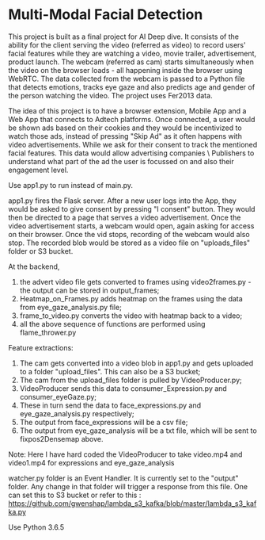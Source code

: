# Multi-Modal Facial Detection
This project is built as a final project for AI Deep dive. It consists of the ability for the client serving the video (referred as video) to record users' facial features while they are watching a video, movie trailer, advertisement, product launch. The webcam (referred as cam) starts simultaneously when the video on the browser loads - all happening inside the browser using WebRTC. The data collected from the webcam is passed to a Python file that detects emotions, tracks eye gaze and also predicts age and gender of the person watching the video. The project uses Fer2013 data. 

The idea of this project is to have a browser extension, Mobile App and a Web App that connects to Adtech platforms. Once connected, a user would be shown ads based on their cookies and they would be incentivized to watch those ads, instead of pressing "Skip Ad" as it often happens with video advertisements. While we ask for their consent to track the mentioned facial features. This data would allow advertising companies \ Publishers to understand what part of the ad the user is focussed on and also their engagement level. 

Use app1.py to run instead of main.py.

app1.py fires the Flask server. After a new user logs into the App, they would be asked to give consent by pressing "I consent" button. They would then be directed to a page that serves a video advertisement. Once the video advertisement starts, a webcam would open, again asking for access on their browser. Once the vid stops, recording of the webcam would also stop. The recorded blob would be stored as a video file on "uploads_files" folder or S3 bucket. 

At the backend, 
1) the advert video file gets converted to frames using video2frames.py - the output can be stored in output_frames;
2) Heatmap_on_Frames.py adds heatmap on the frames using the data from eye_gaze_analysis.py file;
3) frame_to_video.py converts the video with heatmap back to a video;
4) all the above sequence of functions are performed using flame_thrower.py

Feature extractions:
1) The cam gets converted into a video blob in app1.py and gets uploaded to a folder "upload_files". This can also be a S3 bucket;
2) The cam from the upload_files folder is pulled by VideoProducer.py;
3) VideoProducer sends this data to consumer_Expression.py and consumer_eyeGaze.py;
4) These in turn send the data to face_expressions.py and eye_gaze_analysis.py respectively;
5) The output from face_expressions will be a csv file;
6) The output from eye_gaze_analysis will be a txt file, which will be sent to fixpos2Densemap above. 

Note: Here I have hard coded the VideoProducer to take video.mp4 and video1.mp4 for expressions and eye_gaze_analysis

watcher.py folder is an Event Handler. It is currently set to the "output" folder. Any change in that folder will trigger a response from this file. One can set this to S3 bucket or refer to this :
https://github.com/gwenshap/lambda_s3_kafka/blob/master/lambda_s3_kafka.py

Use Python 3.6.5 
